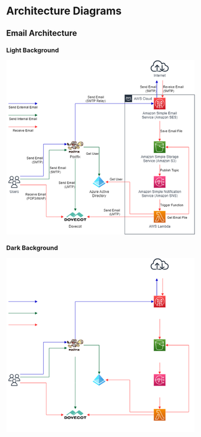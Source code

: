 # Architecture Diagrams

## Email Architecture

### Light Background

![Email Architecture Light Background](images/mail_light.png)

### Dark Background

![Email Architecture Dark Background](images/mail_dark.png)